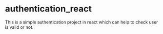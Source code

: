 # authentication_react
This is a simple authentication project in react which can help to check user is valid or not.
